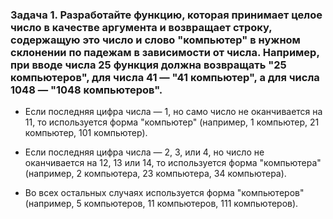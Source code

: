 ### Задача 1. Разработайте функцию, которая принимает целое число в качестве аргумента и возвращает строку, содержащую это число и слово "компьютер" в нужном склонении по падежам в зависимости от числа. Например, при вводе числа 25 функция должна возвращать "25 компьютеров", для числа 41 — "41 компьютер", а для числа 1048 — "1048 компьютеров".

- Если последняя цифра числа — 1, но само число не оканчивается на 11, то используется форма "компьютер" (например, 1 компьютер, 21 компьютер, 101 компьютер).

- Если последняя цифра числа — 2, 3, или 4, но число не оканчивается на 12, 13 или 14, то используется форма "компьютера" (например, 2 компьютера, 23 компьютера, 34 компьютера).

- Во всех остальных случаях используется форма "компьютеров" (например, 5 компьютеров, 11 компьютеров, 111 компьютеров).